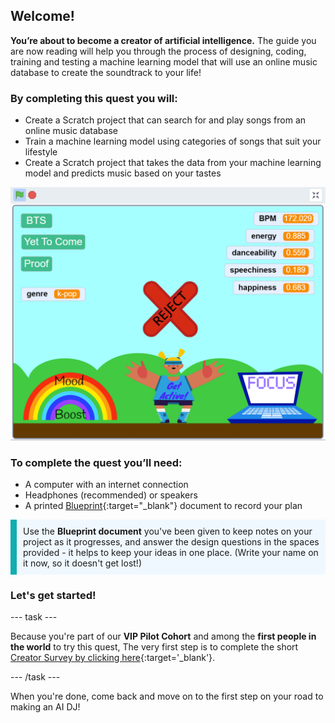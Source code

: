 ## Welcome!
**You’re about to become a creator of artificial intelligence.** The guide you are now reading will help you through the process of designing, coding, training and testing a machine learning model that will use an online music database to create the soundtrack to your life!


### By completing this quest you will: 
+ Create a Scratch project that can search for and play songs from an online music database
+ Train a machine learning model using categories of songs that suit your lifestyle
+ Create a Scratch project that takes the data from your machine learning model and predicts music based on your tastes


![A screenshot of a finished classification application with three colourful sprites showing different playlists and a bright background. You can see statistics for different values on the right - BPM, energy,danceability, speechiness and happiness.](images/wellness_screen_kpop.png)

### To complete the quest you’ll need:
+ A computer with an internet connection
+ Headphones (recommended) or speakers
+ A printed [Blueprint](resources/blueprint.pdf){:target="_blank"} document to record your plan

<p style="border-left: solid; border-width:10px; border-color: #0faeb0; background-color: aliceblue; padding: 10px;">
Use the <b>Blueprint document</b> you've been given to keep notes on your project as it progresses, and answer the design questions in the spaces provided - it helps to keep your ideas in one place. (Write your name on it now, so it doesn't get lost!)
</p>

### Let's get started!

--- task ---

Because you're part of our **VIP Pilot Cohort** and among the **first people in the world** to try this quest, The very first step is to complete the short [Creator Survey by clicking here](https://cambridge.eu.qualtrics.com/jfe/form/SV_8psZlvVQvNNI4ke){:target='_blank'}.

--- /task ---

When you're done, come back and move on to the first step on your road to making an AI DJ!

